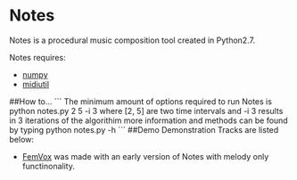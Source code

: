 # Notes
Notes is a procedural music composition tool created in Python2.7. 

Notes requires:
<ul>
<li><a href="http://www.numpy.org/">numpy</a>
<li><a href="https://code.google.com/p/midiutil/">midiutil</a>
</ul>
##How to...
```
The minimum amount of options required to run Notes is
python notes.py 2 5 -i 3
where [2, 5] are two time intervals and -i 3 results in 3 iterations of the algorithim
more information and methods can be found by typing
python notes.py -h
```
##Demo
Demonstration Tracks are listed below:
<ul>
<li><a href="https://soundcloud.com/b38tn1k/femvox-the-realm-a-procedurally-generated-music-experiment">FemVox</a> was made with an early version of Notes with melody only functinonality.
</ul>


